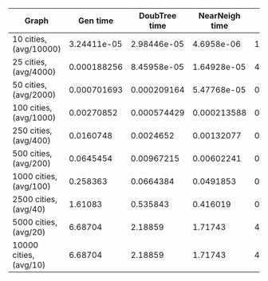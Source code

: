 | Graph | Gen time | DoubTree time | NearNeigh time | RandInsert time | DoubTree weight | NearNeigh weight | RandInsert weight |
|--------------------------------------|------------|------------|-------|------------|-------|------------|-------|
| 10 cities, (avg/10000) | 3.24411e-05 | 2.98446e-05 | 4.6958e-06 | 1.18643e-05 | 6586 | 6342 | 6347 |
| 25 cities, (avg/4000) | 0.000188256 | 8.45958e-05 | 1.64928e-05 | 4.80708e-05 | 10576 | 10039 | 9638 |
| 50 cities, (avg/2000) | 0.000701693 | 0.000209164 | 5.47768e-05 | 0.000163688 | 14810 | 13990 | 13122 |
| 100 cities, (avg/1000) | 0.00270852 | 0.000574429 | 0.000213588 | 0.000641975 | 20646 | 19343 | 17868 |
| 250 cities, (avg/400) | 0.0160748 | 0.0024652 | 0.00132077 | 0.00406214 | 32125 | 29785 | 27315 |
| 500 cities, (avg/200) | 0.0645454 | 0.00967215 | 0.00602241 | 0.0192501 | 45065 | 41558 | 37995 |
| 1000 cities, (avg/100) | 0.258363 | 0.0664384 | 0.0491853 | 0.106989 | 63136 | 57643 | 52811 |
| 2500 cities, (avg/40) | 1.61083 | 0.535843 | 0.416019 | 0.986452 | 99195 | 88998 | 82428 |
| 5000 cities, (avg/20) | 6.68704 | 2.18859 | 1.71743 | 4.47862 | 138912 | 124201 | 114993 |
| 10000 cities, (avg/10) | 6.68704 | 2.18859 | 1.71743 | 4.47862 | 138912 | 124201 | 114993 |